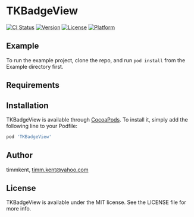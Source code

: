 # TKBadgeView

[![CI Status](https://img.shields.io/travis/timmkent/TKBadgeView.svg?style=flat)](https://travis-ci.org/timmkent/TKBadgeView)
[![Version](https://img.shields.io/cocoapods/v/TKBadgeView.svg?style=flat)](https://cocoapods.org/pods/TKBadgeView)
[![License](https://img.shields.io/cocoapods/l/TKBadgeView.svg?style=flat)](https://cocoapods.org/pods/TKBadgeView)
[![Platform](https://img.shields.io/cocoapods/p/TKBadgeView.svg?style=flat)](https://cocoapods.org/pods/TKBadgeView)

## Example

To run the example project, clone the repo, and run `pod install` from the Example directory first.

## Requirements

## Installation

TKBadgeView is available through [CocoaPods](https://cocoapods.org). To install
it, simply add the following line to your Podfile:

```ruby
pod 'TKBadgeView'
```

## Author

timmkent, timm.kent@yahoo.com

## License

TKBadgeView is available under the MIT license. See the LICENSE file for more info.
